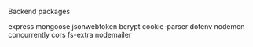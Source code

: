 Backend packages

express 
mongoose 
jsonwebtoken 
bcrypt 
cookie-parser 
dotenv
nodemon
concurrently
cors
fs-extra
nodemailer